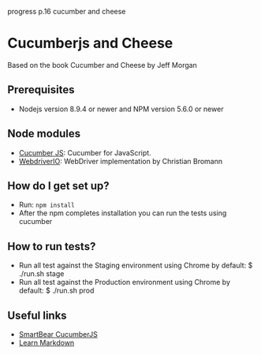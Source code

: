 progress p.16 cucumber and cheese

# Cucumberjs and Cheese
Based on the book Cucumber and Cheese by Jeff Morgan

## Prerequisites ##
* Nodejs version 8.9.4 or newer and NPM version 5.6.0 or newer

## Node modules ##
* [Cucumber JS](https://github.com/cucumber/cucumber-js): Cucumber for JavaScript.
* [WebdriverIO](http://webdriver.io/): WebDriver implementation by Christian Bromann

## How do I get set up? ###
* Run: ```npm install```
* After the npm completes installation you can run the tests using cucumber

## How to run tests? ##
* Run all test against the Staging environment using Chrome by default:
$ ./run.sh stage
* Run all test against the Production environment using Chrome by default:
$ ./run.sh prod

## Useful links ##
* [SmartBear CucumberJS](https://help.crossbrowsertesting.com/selenium-testing/frameworks/cucumber-js/)
* [Learn Markdown](https://bitbucket.org/tutorials/markdowndemo)
